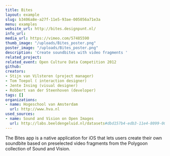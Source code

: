 ```yaml
---
title: Bites
layout: example
slug: b3406a8e-a27f-11e5-93ae-005056a71e3a
menu: examples
website_url: http://bites.designpunt.nl/
info_url: 
media_url: https://vimeo.com/57485590
thumb_image: "/uploads/Bites_poster.png"
poster_image: "/uploads/Bites_poster.png"
description: 'Create soundbites with video fragments '
related_project: 
related_event: Open Culture Data Competition 2012
github: 
creators:
- Stijn van Vilsteren (project manager)
- Tom Toepol ( interaction designer)
- Jente Insing (visual designer)
- Robbert van der Steenhoven (developer)
tags: []
organizations:
- name: Hogeschool van Amsterdam
  url: http://www.hva.nl
used_sources:
- name: Sound and Vision on Open Images
  url: http://labs.beeldengeluid.nl/datasets#dbd157b4-edb3-11e4-8099-005056a71e3a
---
```


The Bites app is a native application for iOS that lets users create their own soundbite based on preselected video fragments from the Polygoon collection of Sound and Vision.
